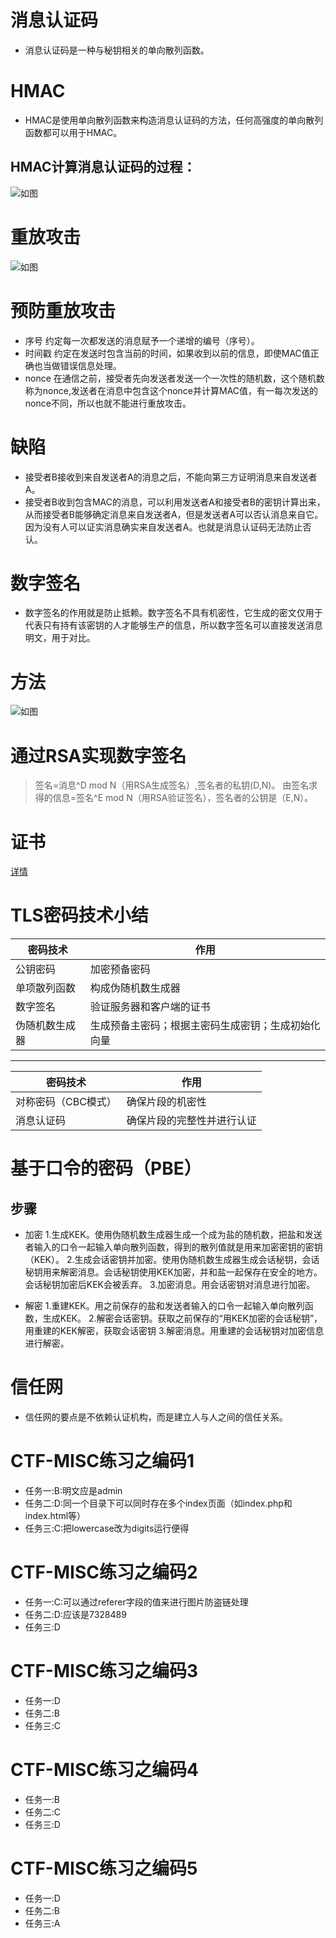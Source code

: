 # 消息认证码
- 消息认证码是一种与秘钥相关的单向散列函数。

# HMAC
- HMAC是使用单向散列函数来构造消息认证码的方法，任何高强度的单向散列函数都可以用于HMAC。
## HMAC计算消息认证码的过程：
![如图](https://github.com/jSomething-for-Nothing/cryptography/raw/master/picture/mima/HMAC.png)

# 重放攻击
![如图](https://github.com/jSomething-for-Nothing/cryptography/raw/master/picture/mima/%E9%87%8D%E6%94%BE%E6%94%BB%E5%87%BB.png)

# 预防重放攻击
- 序号 约定每一次都发送的消息赋予一个递增的编号（序号）。
- 时间戳 约定在发送时包含当前的时间，如果收到以前的信息，即使MAC值正确也当做错误信息处理。
- nonce 在通信之前，接受者先向发送者发送一个一次性的随机数，这个随机数称为nonce,发送者在消息中包含这个nonce并计算MAC值，有一每次发送的nonce不同，所以也就不能进行重放攻击。

# 缺陷
- 接受者B接收到来自发送者A的消息之后，不能向第三方证明消息来自发送者A。
- 接受者B收到包含MAC的消息，可以利用发送者A和接受者B的密钥计算出来，从而接受者B能够确定消息来自发送者A，但是发送者A可以否认消息来自它。因为没有人可以证实消息确实来自发送者A。也就是消息认证码无法防止否认。

# 数字签名
- 数字签名的作用就是防止抵赖。数字签名不具有机密性，它生成的密文仅用于代表只有持有该密钥的人才能够生产的信息，所以数字签名可以直接发送消息明文，用于对比。

# 方法
![如图](https://github.com/jSomething-for-Nothing/cryptography/raw/master/picture/%E5%AF%B9%E6%95%A3%E5%88%97%E5%80%BC%E9%AA%8C%E8%AF%81%E7%AD%BE%E5%90%8D.png)

# 通过RSA实现数字签名
> 签名=消息^D mod N（用RSA生成签名）,签名者的私钥(D,N)。
> 由签名求得的信息=签名^E mod N（用RSA验证签名），签名者的公钥是（E,N）。

# 证书
[详情](http://blog.csdn.net/ly131420/article/details/38400583)

# TLS密码技术小结
密码技术	        | 作用                                         
-----------------|--------------------------------------------
公钥密码	        | 加密预备密码                                   
单项散列函数	     | 构成伪随机数生成器                            
数字签名	        | 验证服务器和客户端的证书                         
伪随机数生成器	    | 生成预备主密码；根据主密码生成密钥；生成初始化向量

-----

密码技术	         |作用                    
------------------|--------------------
对称密码（CBC模式） |确保片段的机密性         
消息认证码	        |确保片段的完整性并进行认证 

# 基于口令的密码（PBE）
## 步骤
- 加密
1.生成KEK。使用伪随机数生成器生成一个成为盐的随机数，把盐和发送者输入的口令一起输入单向散列函数，得到的散列值就是用来加密密钥的密钥（KEK）。
2.生成会话密钥并加密。使用伪随机数生成器生成会话秘钥，会话秘钥用来解密消息。会话秘钥使用KEK加密，并和盐一起保存在安全的地方。会话秘钥加密后KEK会被丢弃。
3.加密消息。用会话密钥对消息进行加密。

- 解密
1.重建KEK。用之前保存的盐和发送者输入的口令一起输入单向散列函数，生成KEK。
2.解密会话密钥。获取之前保存的“用KEK加密的会话秘钥”，用重建的KEK解密，获取会话密钥
3.解密消息。用重建的会话秘钥对加密信息进行解密。 

# 信任网
- 信任网的要点是不依赖认证机构，而是建立人与人之间的信任关系。

# CTF-MISC练习之编码1
- 任务一:B:明文应是admin
- 任务二:D:同一个目录下可以同时存在多个index页面（如index.php和index.html等）
- 任务三:C:把lowercase改为digits运行便得
# CTF-MISC练习之编码2
- 任务一:C:可以通过referer字段的值来进行图片防盗链处理
- 任务二:D:应该是7328489
- 任务三:D
# CTF-MISC练习之编码3
- 任务一:D
- 任务二:B
- 任务三:C
# CTF-MISC练习之编码4
- 任务一:B
- 任务二:C
- 任务三:D
# CTF-MISC练习之编码5
- 任务一:D
- 任务二:B
- 任务三:A
